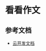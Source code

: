 # 看看作文


## 参考文档

- [云开发文档](https://developers.weixin.qq.com/miniprogram/dev/wxcloud/basis/getting-started.html)

